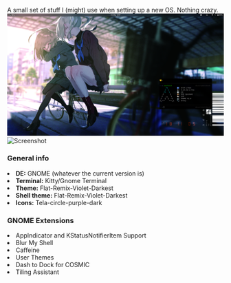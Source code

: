 A small set of stuff I (might) use when setting up a new OS. Nothing crazy.
![Screenshot](https://raw.githubusercontent.com/CephieCodesStuff/ze-dots/main/screenshot.png)
![Screenshot](https://raw.githubusercontent.com/CephieCodesStuff/ze-dots/main/screenshot2.png)


<h3>General info</h3>
<li><b>DE:</b> GNOME (whatever the current version is)</li>
<li><b>Terminal:</b> Kitty/Gnome Terminal</li>
<li><b>Theme:</b> Flat-Remix-Violet-Darkest</li>
<li><b>Shell theme:</b> Flat-Remix-Violet-Darkest</li>
<li><b>Icons:</b> Tela-circle-purple-dark</li>
  
<h3>GNOME Extensions</h3>
<li>AppIndicator and KStatusNotifierItem Support</li>
<li>Blur My Shell</li>
<li>Caffeine</li>
<li>User Themes</li>
<li>Dash to Dock for COSMIC</li>
<li>Tiling Assistant</li>
